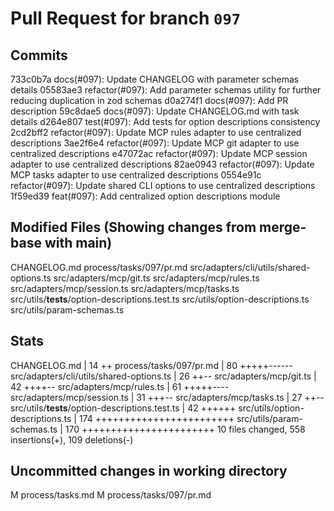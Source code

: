 # Pull Request for branch `097`

## Commits
733c0b7a docs(#097): Update CHANGELOG with parameter schemas details
05583ae3 refactor(#097): Add parameter schemas utility for further reducing duplication in zod schemas
d0a274f1 docs(#097): Add PR description
59c8dae5 docs(#097): Update CHANGELOG.md with task details
d264e807 test(#097): Add tests for option descriptions consistency
2cd2bff2 refactor(#097): Update MCP rules adapter to use centralized descriptions
3ae2f6e4 refactor(#097): Update MCP git adapter to use centralized descriptions
e47072ac refactor(#097): Update MCP session adapter to use centralized descriptions
82ae0943 refactor(#097): Update MCP tasks adapter to use centralized descriptions
0554e91c refactor(#097): Update shared CLI options to use centralized descriptions
1f59ed39 feat(#097): Add centralized option descriptions module


## Modified Files (Showing changes from merge-base with main)
CHANGELOG.md
process/tasks/097/pr.md
src/adapters/cli/utils/shared-options.ts
src/adapters/mcp/git.ts
src/adapters/mcp/rules.ts
src/adapters/mcp/session.ts
src/adapters/mcp/tasks.ts
src/utils/__tests__/option-descriptions.test.ts
src/utils/option-descriptions.ts
src/utils/param-schemas.ts


## Stats
CHANGELOG.md                                    |  14 ++
 process/tasks/097/pr.md                         |  80 +++++------
 src/adapters/cli/utils/shared-options.ts        |  26 ++--
 src/adapters/mcp/git.ts                         |  42 ++++--
 src/adapters/mcp/rules.ts                       |  61 +++++----
 src/adapters/mcp/session.ts                     |  31 +++--
 src/adapters/mcp/tasks.ts                       |  27 ++--
 src/utils/__tests__/option-descriptions.test.ts |  42 ++++++
 src/utils/option-descriptions.ts                | 174 ++++++++++++++++++++++++
 src/utils/param-schemas.ts                      | 170 +++++++++++++++++++++++
 10 files changed, 558 insertions(+), 109 deletions(-)
## Uncommitted changes in working directory
M	process/tasks.md
M	process/tasks/097/pr.md


